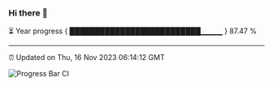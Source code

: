 ### Hi there 👋

⏳ Year progress { ██████████████████████████▁▁▁▁ } 87.47 %

---

⏰ Updated on Thu, 16 Nov 2023 06:14:12 GMT

![Progress Bar CI](https://github.com/liununu/liununu/workflows/Progress%20Bar%20CI/badge.svg)
